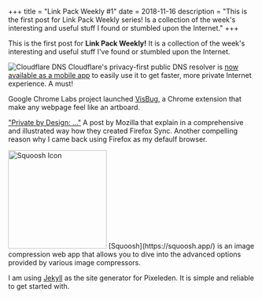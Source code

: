 +++
title = "Link Pack Weekly #1"
date = 2018-11-16
description = "This is the first post for Link Pack Weekly series! Is a collection of the week's interesting and useful stuff I found or stumbled upon the Internet."
+++

This is the first post for **Link Pack Weekly!** It is a collection of the week's interesting and useful stuff I've found or stumbled upon the Internet.

![Cloudflare DNS](/images/colorful-text-2.png)
Cloudflare's privacy-first public DNS resolver is [now available as a mobile app](https://blog.cloudflare.com/1-thing-you-can-do-to-make-your-internet-safer-and-faster/) to easily use it to get faster, more private Internet experience. A must!

Google Chrome Labs project launched [VisBug,](https://github.com/GoogleChromeLabs/projectvisbug) a Chrome extension that make any webpage feel like an artboard.

["Private by Design: …"](https://hacks.mozilla.org/2018/11/firefox-sync-privacy/) A post by Mozilla that explain in a comprehensive and illustrated way how they created Firefox Sync. Another compelling reason why I came back using Firefox as my defaulf browser.

<img class="east" src="/images/squoosh-icon.png" width="200px" alt="Squoosh Icon">
[Squoosh](https://squoosh.app/) is an image compression web app that allows you to dive into the advanced options provided by various image compressors.

I am using [Jekyll](https://jekyllrb.com/) as the site generator for Pixeleden. It is simple and reliable to get started with.


